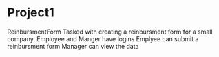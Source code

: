 # Project1
ReinbursmentForm
Tasked with creating a reinbursment form for a small company. 
Employee and Manger have logins
Emplyee can submit a reinbursment form
Manager can view the data
